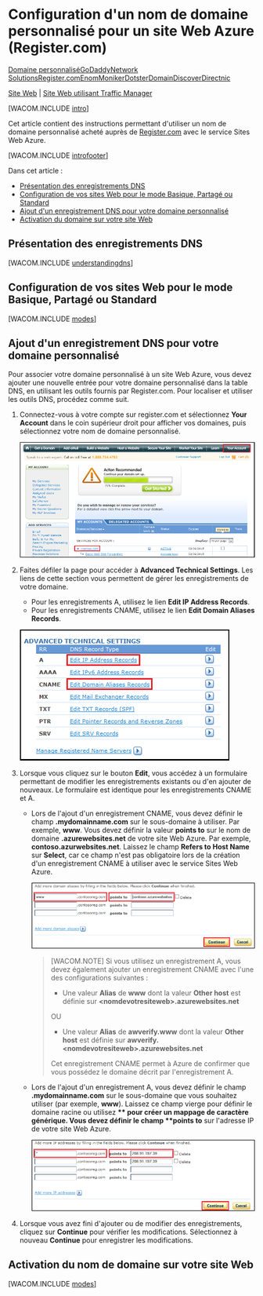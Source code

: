 <properties title="Learn how to configure an Azure web site to use a domain name registered with Register.com" pageTitle="Configure a Register.com domain name for an Azure web site" metaKeywords="Azure, Azure Web Sites, domain name" description="" services="web-sites" documentationCenter="" authors="larryfr, jroth" />

Configuration d'un nom de domaine personnalisé pour un site Web Azure (Register.com)
====================================================================================

[Domaine personnalisé](/en-us/documentation/articles/web-sites-custom-domain-name "Domaine personnalisé")[GoDaddy](/en-us/documentation/articles/web-sites-godaddy-custom-domain-name "GoDaddy")[Network Solutions](/en-us/documentation/articles/web-sites-network-solutions-custom-domain-name "Network Solutions")[Register.com](/en-us/documentation/articles/web-sites-registerdotcom-custom-domain-name "Register.com")[Enom](/en-us/documentation/articles/web-sites-enom-custom-domain-name "Enom")[Moniker](/en-us/documentation/articles/web-sites-moniker-custom-domain-name "Moniker")[Dotster](/en-us/documentation/articles/web-sites-dotster-custom-domain-name "Dotster")[DomainDiscover](/en-us/documentation/articles/web-sites-domaindiscover-custom-domain-name "DomainDiscover")[Directnic](/en-us/documentation/articles/web-sites-directnic-custom-domain-name "Directnic")

[Site Web](/en-us/documentation/articles/web-sites-registerdotcom-custom-domain-name/ "Sites Web") | [Site Web utilisant Traffic Manager](/en-us/documentation/articles/web-sites-registerdotcom-traffic-manager-custom-domain-name/ "Site Web utilisant Traffic Manager")

[WACOM.INCLUDE [intro](../includes/custom-dns-web-site-intro.md)]

Cet article contient des instructions permettant d'utiliser un nom de domaine personnalisé acheté auprès de [Register.com](https://register.com) avec le service Sites Web Azure.

[WACOM.INCLUDE [introfooter](../includes/custom-dns-web-site-intro-notes.md)]

Dans cet article :

-   [Présentation des enregistrements DNS](#understanding-records)
-   [Configuration de vos sites Web pour le mode Basique, Partagé ou Standard](#bkmk_configsharedmode)
-   [Ajout d'un enregistrement DNS pour votre domaine personnalisé](#bkmk_configurecname)
-   [Activation du domaine sur votre site Web](#enabledomain)

Présentation des enregistrements DNS
------------------------------------

[WACOM.INCLUDE [understandingdns](../includes/custom-dns-web-site-understanding-dns-raw.md)]

Configuration de vos sites Web pour le mode Basique, Partagé ou Standard
------------------------------------------------------------------------

[WACOM.INCLUDE [modes](../includes/custom-dns-web-site-modes.md)]

## Ajout d'un enregistrement DNS pour votre domaine personnalisé 

Pour associer votre domaine personnalisé à un site Web Azure, vous devez ajouter une nouvelle entrée pour votre domaine personnalisé dans la table DNS, en utilisant les outils fournis par Register.com. Pour localiser et utiliser les outils DNS, procédez comme suit.

1.  Connectez-vous à votre compte sur register.com et sélectionnez **Your Account** dans le coin supérieur droit pour afficher vos domaines, puis sélectionnez votre nom de domaine personnalisé.

    ![Page My Account](./media/web-sites-custom-domain-name/rdotcom-myaccount.png)

2.  Faites défiler la page pour accéder à **Advanced Technical Settings**. Les liens de cette section vous permettent de gérer les enregistrements de votre domaine.

    -   Pour les enregistrements A, utilisez le lien **Edit IP Address Records**.
    -   Pour les enregistrements CNAME, utilisez le lien **Edit Domain Aliases Records**.

    ![Paramètres techniques avancés](./media/web-sites-custom-domain-name/rdotcom-advancedsettings.png)

3.  Lorsque vous cliquez sur le bouton **Edit**, vous accédez à un formulaire permettant de modifier les enregistrements existants ou d'en ajouter de nouveaux. Le formulaire est identique pour les enregistrements CNAME et A.

    -   Lors de l'ajout d'un enregistrement CNAME, vous devez définir le champ **.mydomainname.com** sur le sous-domaine à utiliser. Par exemple, **www**. Vous devez définir la valeur **points to** sur le nom de domaine **.azurewebsites.net** de votre site Web Azure. Par exemple, **contoso.azurwebsites.net**. Laissez le champ **Refers to Host Name** sur **Select**, car ce champ n'est pas obligatoire lors de la création d'un enregistrement CNAME à utiliser avec le service Sites Web Azure.

        ![Formulaire cname](./media/web-sites-custom-domain-name/rdotcom-editcnamerecord.png)

        > [WACOM.NOTE] Si vous utilisez un enregistrement A, vous devez également ajouter un enregistrement CNAME avec l'une des configurations suivantes :
        >
        > -   Une valeur **Alias** de **www** dont la valeur **Other host** est définie sur **&lt;nomdevotresiteweb\>.azurewebsites.net**
        >
        > OU
        >
        > -   Une valeur **Alias** de **awverify.www** dont la valeur **Other host** est définie sur **awverify.&lt;nomdevotresiteweb\>.azurewebsites.net**
        >
        > Cet enregistrement CNAME permet à Azure de confirmer que vous possédez le domaine décrit par l'enregistrement A.

    -   Lors de l'ajout d'un enregistrement A, vous devez définir le champ **.mydomainname.com** sur le sous-domaine que vous souhaitez utiliser (par exemple, **www**). Laissez ce champ vierge pour définir le domaine racine ou utilisez **\*\* pour créer un mappage de caractère générique. Vous devez définir le champ \*\*points to** sur l'adresse IP de votre site Web Azure.

        ![Formulaire d'enregistrement A](./media/web-sites-custom-domain-name/rdotcom-editarecord.png)

4.  Lorsque vous avez fini d'ajouter ou de modifier des enregistrements, cliquez sur **Continue** pour vérifier les modifications. Sélectionnez à nouveau **Continue** pour enregistrer les modifications.

Activation du nom de domaine sur votre site Web
-----------------------------------------------

[WACOM.INCLUDE [modes](../includes/custom-dns-web-site-enable-on-web-site.md)]

